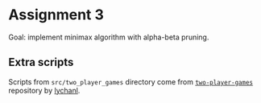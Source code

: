 # Assignment 3

Goal: implement minimax algorithm with alpha-beta pruning.

## Extra scripts

Scripts from `src/two_player_games` directory come from [`two-player-games`](https://github.com/lychanl/two-player-games) repository by [lychanl](https://github.com/lychanl).
